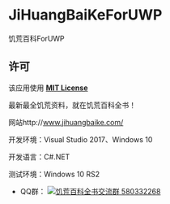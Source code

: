 # JiHuangBaiKeForUWP
饥荒百科ForUWP

## 许可
该应用使用 [__MIT License__](https://github.com/ZhangGaoxing/JiHuangBaike/blob/master/LICENSE)

最新最全饥荒资料，就在饥荒百科全书！

网站http://www.jihuangbaike.com/ 

开发环境：Visual Studio 2017、Windows 10

开发语言：C#.NET

测试环境：Windows 10 RS2

- QQ群： <a target="_blank" href="http://shang.qq.com/wpa/qunwpa?idkey=79bf71c5232fb608d5cf56a0b324c960904ac5911ea321faa0b13e5afdef0d5f"><img border="0" src="http://pub.idqqimg.com/wpa/images/group.png" alt="饥荒百科全书交流群" title="饥荒百科全书交流群"> 580332268</a>
